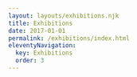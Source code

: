 ```yaml
---
layout: layouts/exhibitions.njk
title: Exhibitions
date: 2017-01-01
permalink: /exhibitions/index.html
eleventyNavigation:
  key: Exhibitions
  order: 3
---
```


